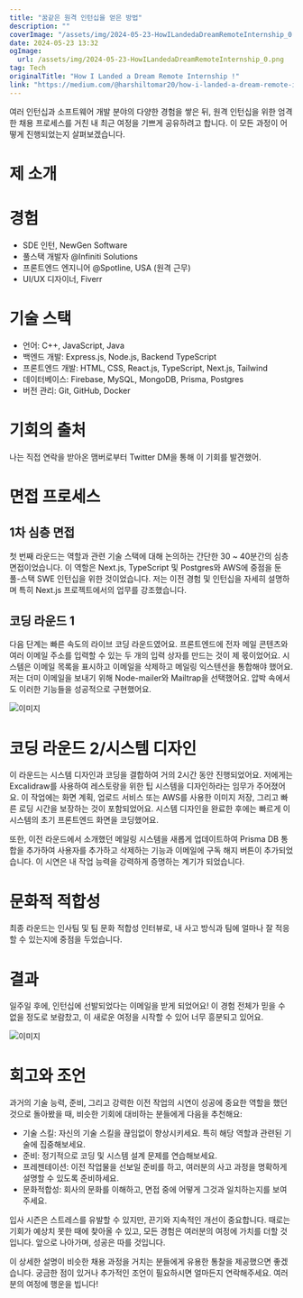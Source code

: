 ```yaml
---
title: "꿈같은 원격 인턴십을 얻은 방법"
description: ""
coverImage: "/assets/img/2024-05-23-HowILandedaDreamRemoteInternship_0.png"
date: 2024-05-23 13:32
ogImage:
  url: /assets/img/2024-05-23-HowILandedaDreamRemoteInternship_0.png
tag: Tech
originalTitle: "How I Landed a Dream Remote Internship !"
link: "https://medium.com/@harshiltomar20/how-i-landed-a-dream-remote-internship-14eaac20ba68"
---
```


여러 인턴십과 소프트웨어 개발 분야의 다양한 경험을 쌓은 뒤, 원격 인턴십을 위한 엄격한 채용 프로세스를 거친 내 최근 여정을 기쁘게 공유하려고 합니다. 이 모든 과정이 어떻게 진행되었는지 살펴보겠습니다.

# 제 소개

# 경험

- SDE 인턴, NewGen Software
- 풀스택 개발자 @Infiniti Solutions
- 프론트엔드 엔지니어 @Spotline, USA (원격 근무)
- UI/UX 디자이너, Fiverr

<div class="content-ad"></div>

# 기술 스택

- 언어: C++, JavaScript, Java
- 백엔드 개발: Express.js, Node.js, Backend TypeScript
- 프론트엔드 개발: HTML, CSS, React.js, TypeScript, Next.js, Tailwind
- 데이터베이스: Firebase, MySQL, MongoDB, Prisma, Postgres
- 버전 관리: Git, GitHub, Docker

# 기회의 출처

나는 직접 연락을 받아온 맴버로부터 Twitter DM을 통해 이 기회를 발견했어.

<div class="content-ad"></div>

# 면접 프로세스

## 1차 심층 면접

첫 번째 라운드는 역할과 관련 기술 스택에 대해 논의하는 간단한 30 ~ 40분간의 심층 면접이었습니다. 이 역할은 Next.js, TypeScript 및 Postgres와 AWS에 중점을 둔 풀-스택 SWE 인턴십을 위한 것이었습니다. 저는 이전 경험 및 인턴십을 자세히 설명하며 특히 Next.js 프로젝트에서의 업무를 강조했습니다.

## 코딩 라운드 1

<div class="content-ad"></div>

다음 단계는 빠른 속도의 라이브 코딩 라운드였어요. 프론트엔드에 전자 메일 콘텐츠와 여러 이메일 주소를 입력할 수 있는 두 개의 입력 상자를 만드는 것이 제 몫이었어요. 시스템은 이메일 목록을 표시하고 이메일을 삭제하고 메일링 익스텐션을 통합해야 했어요. 저는 더미 이메일을 보내기 위해 Node-mailer와 Mailtrap을 선택했어요. 압박 속에서도 이러한 기능들을 성공적으로 구현했어요.

![이미지](/assets/img/2024-05-23-HowILandedaDreamRemoteInternship_0.png)

# 코딩 라운드 2/시스템 디자인

이 라운드는 시스템 디자인과 코딩을 결합하여 거의 2시간 동안 진행되었어요. 저에게는 Excalidraw를 사용하여 레스토랑을 위한 팁 시스템을 디자인하라는 임무가 주어졌어요. 이 작업에는 화면 계획, 업로드 서비스 또는 AWS를 사용한 이미지 저장, 그리고 빠른 로딩 시간을 보장하는 것이 포함되었어요. 시스템 디자인을 완료한 후에는 빠르게 이 시스템의 초기 프론트엔드 화면을 코딩했어요.

<div class="content-ad"></div>

또한, 이전 라운드에서 소개했던 메일링 시스템을 새롭게 업데이트하여 Prisma DB 통합을 추가하여 사용자를 추가하고 삭제하는 기능과 이메일에 구독 해지 버튼이 추가되었습니다. 이 시연은 내 작업 능력을 강력하게 증명하는 계기가 되었습니다.

# 문화적 적합성

최종 라운드는 인사팀 및 팀 문화 적합성 인터뷰로, 내 사고 방식과 팀에 얼마나 잘 적응할 수 있는지에 중점을 두었습니다.

# 결과

<div class="content-ad"></div>

일주일 후에, 인턴십에 선발되었다는 이메일을 받게 되었어요! 이 경험 전체가 믿을 수 없을 정도로 보람찼고, 이 새로운 여정을 시작할 수 있어 너무 흥분되고 있어요.

![이미지](/assets/img/2024-05-23-HowILandedaDreamRemoteInternship_1.png)

# 회고와 조언

과거의 기술 능력, 준비, 그리고 강력한 이전 작업의 시연이 성공에 중요한 역할을 했던 것으로 돌아봤을 때, 비슷한 기회에 대비하는 분들에게 다음을 추천해요:

<div class="content-ad"></div>

- 기술 스킬: 자신의 기술 스킬을 끊임없이 향상시키세요. 특히 해당 역할과 관련된 기술에 집중해보세요.
- 준비: 정기적으로 코딩 및 시스템 설계 문제를 연습해보세요.
- 프레젠테이션: 이전 작업물을 선보일 준비를 하고, 여러분의 사고 과정을 명확하게 설명할 수 있도록 준비하세요.
- 문화적합성: 회사의 문화를 이해하고, 면접 중에 어떻게 그것과 일치하는지를 보여주세요.

입사 시즌은 스트레스를 유발할 수 있지만, 끈기와 지속적인 개선이 중요합니다. 때로는 기회가 예상치 못한 때에 찾아올 수 있고, 모든 경험은 여러분의 여정에 가치를 더할 것입니다. 앞으로 나아가며, 성공은 따를 것입니다.

이 상세한 설명이 비슷한 채용 과정을 거치는 분들에게 유용한 통찰을 제공했으면 좋겠습니다. 궁금한 점이 있거나 추가적인 조언이 필요하시면 얼마든지 연락해주세요. 여러분의 여정에 행운을 빕니다!
